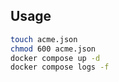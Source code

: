 ## Usage

```bash
touch acme.json
chmod 600 acme.json
docker compose up -d
docker compose logs -f
```
